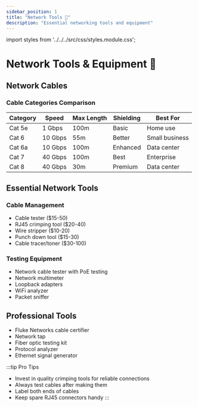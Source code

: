 ```yaml
---
sidebar_position: 1
title: "Network Tools 🔌"
description: "Essential networking tools and equipment"
---
```


import styles from '../../../src/css/styles.module.css';

# Network Tools & Equipment 🔌

## Network Cables

<div className={styles.card}>
  <h3>Cable Categories Comparison</h3>
  
  | Category | Speed | Max Length | Shielding | Best For |
  |----------|--------|------------|-----------|-----------|
  | Cat 5e | 1 Gbps | 100m | Basic | Home use |
  | Cat 6 | 10 Gbps | 55m | Better | Small business |
  | Cat 6a | 10 Gbps | 100m | Enhanced | Data center |
  | Cat 7 | 40 Gbps | 100m | Best | Enterprise |
  | Cat 8 | 40 Gbps | 30m | Premium | Data center |
</div>

## Essential Network Tools

### Cable Management
- Cable tester ($15-50)
- RJ45 crimping tool ($20-40)
- Wire stripper ($10-20)
- Punch down tool ($15-30)
- Cable tracer/toner ($30-100)

### Testing Equipment
- Network cable tester with PoE testing
- Network multimeter
- Loopback adapters
- WiFi analyzer
- Packet sniffer

## Professional Tools
- Fluke Networks cable certifier
- Network tap
- Fiber optic testing kit
- Protocol analyzer
- Ethernet signal generator

:::tip Pro Tips
- Invest in quality crimping tools for reliable connections
- Always test cables after making them
- Label both ends of cables
- Keep spare RJ45 connectors handy
:::
